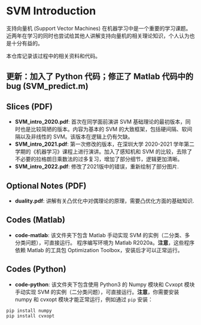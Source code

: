 # SVM Introduction
支持向量机 (Support Vector Machines) 在机器学习中是一个重要的学习课题。
近两年在学习的同时也尝试给其他人讲解支持向量机的相关理论知识，个人认为也是十分有益的。

本仓库记录该过程中的相关资料和代码。

## 更新：加入了 Python 代码；修正了 Matlab 代码中的 bug (SVM_predict.m)

## Slices (PDF)
- **SVM_intro_2020.pdf**: 首次在同学面前演讲 SVM 基础理论的最初版本，同时也是比较简陋的版本。内容为基本的 SVM 的大致框架，包括硬间隔、软间隔以及非线性的 SVM。该版本在逻辑上仍有欠缺。
- **SVM_intro_2021.pdf**: 第一次修改的版本，在深圳大学 2020-2021 学年第二学期的《机器学习》课程上进行演讲。加入了感知机和 SVM 的比较，去除了不必要的拉格朗日乘数法的过多复习，增加了部分细节，逻辑更加清晰。
- **SVM_intro_2022.pdf**: 修改了2021版中的错误，重新绘制了部分图片.

## Optional Notes (PDF)
- **duality.pdf**: 讲解有关凸优化中对偶理论的原理，需要凸优化方面的基础知识.

## Codes (Matlab)
- **code-matlab**: 该文件夹下包含 Matlab 手动实现 SVM 的实例（二分类、多分类问题），可直接运行。 程序编写环境为 Matlab R2020a。**注意**，这些程序依赖 Matlab 的工具包 Optimization Toolbox，安装后才可以正常运行。

## Codes (Python)
- **code-python**: 该文件夹下包含使用 Python3 的 Numpy 模块和 Cvxopt 模块手动实现 SVM 的实例（二分类问题），可直接运行。**注意**，你需要安装 numpy 和 cvxopt 模块才能正常运行，例如通过 `pip` 安装：
```bash
pip install numpy
pip install cvxopt
```
